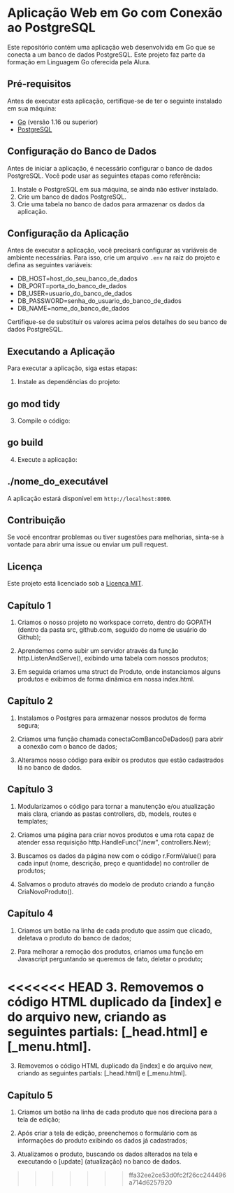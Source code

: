 # Aplicação Web em Go com Conexão ao PostgreSQL

Este repositório contém uma aplicação web desenvolvida em Go que se conecta a um banco de dados PostgreSQL. Este projeto faz parte da formação em Linguagem Go oferecida pela Alura.

## Pré-requisitos

Antes de executar esta aplicação, certifique-se de ter o seguinte instalado em sua máquina:

- [Go](https://golang.org/) (versão 1.16 ou superior)
- [PostgreSQL](https://www.postgresql.org/)

## Configuração do Banco de Dados

Antes de iniciar a aplicação, é necessário configurar o banco de dados PostgreSQL. Você pode usar as seguintes etapas como referência:

1. Instale o PostgreSQL em sua máquina, se ainda não estiver instalado.
2. Crie um banco de dados PostgreSQL.
3. Crie uma tabela no banco de dados para armazenar os dados da aplicação.

## Configuração da Aplicação

Antes de executar a aplicação, você precisará configurar as variáveis de ambiente necessárias. Para isso, crie um arquivo `.env` na raiz do projeto e defina as seguintes variáveis:

-  DB_HOST=host_do_seu_banco_de_dados
-  DB_PORT=porta_do_banco_de_dados
-  DB_USER=usuario_do_banco_de_dados
-  DB_PASSWORD=senha_do_usuario_do_banco_de_dados
-  DB_NAME=nome_do_banco_de_dados


Certifique-se de substituir os valores acima pelos detalhes do seu banco de dados PostgreSQL.

## Executando a Aplicação

Para executar a aplicação, siga estas etapas:

1. Instale as dependências do projeto:

  ## go mod tidy

3. Compile o código:

 ## go build


4. Execute a aplicação:

 ## ./nome_do_executável


A aplicação estará disponível em `http://localhost:8000`.

## Contribuição

Se você encontrar problemas ou tiver sugestões para melhorias, sinta-se à vontade para abrir uma issue ou enviar um pull request.

## Licença

Este projeto está licenciado sob a [Licença MIT](LICENSE).


## Capítulo 1

1. Criamos o nosso projeto no workspace correto, dentro do GOPATH (dentro da pasta src, github.com, seguido do nome de usuário do Github);

2. Aprendemos como subir um servidor através da função http.ListenAndServe(), exibindo uma tabela com nossos produtos;

3. Em seguida criamos uma struct de Produto, onde instanciamos alguns produtos e exibimos de forma dinâmica em nossa index.html.


## Capítulo 2 

1. Instalamos o Postgres para armazenar nossos produtos de forma segura;

2. Criamos uma função chamada conectaComBancoDeDados() para abrir a conexão com o banco de dados;

3. Alteramos nosso código para exibir os produtos que estão cadastrados lá no banco de dados.


## Capítulo 3

1. Modularizamos o código para tornar a manutenção e/ou atualização mais clara, criando as pastas controllers, db, models, routes e templates;

2. Criamos uma página para criar novos produtos e uma rota capaz de atender essa requisição http.HandleFunc("/new", controllers.New);

3. Buscamos os dados da página new com o código r.FormValue() para cada input (nome, descrição, preço e quantidade) no controller de produtos;

4. Salvamos o produto através do modelo de produto criando a função CriaNovoProduto().


## Capítulo 4

1. Criamos um botão na linha de cada produto que assim que clicado, deletava o produto do banco de dados;

2. Para melhorar a remoção dos produtos, criamos uma função em Javascript perguntando se queremos de fato, deletar o produto;

<<<<<<< HEAD
3. Removemos o código HTML duplicado da [index] e do arquivo new, criando as seguintes partials: [_head.html] e [_menu.html].
=======
3. Removemos o código HTML duplicado da [index] e do arquivo new, criando as seguintes partials: [_head.html] e [_menu.html].


## Capítulo 5

1. Criamos um botão na linha de cada produto que nos direciona para a tela de edição;

2. Após criar a tela de edição, preenchemos o formulário com as informações do produto exibindo os dados já cadastrados;

3. Atualizamos o produto, buscando os dados alterados na tela e executando o [update] (atualização) no banco de dados.
>>>>>>> ffa32ee2ce53d0fc2f26cc244496a714d6257920
